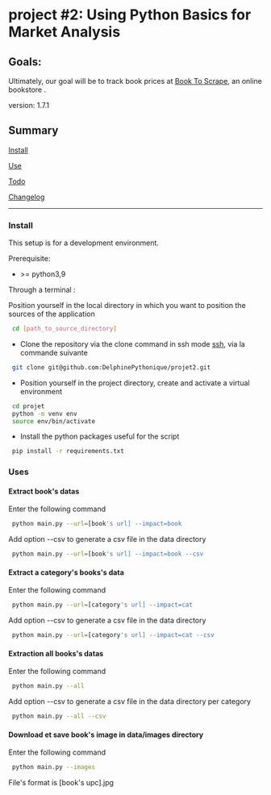 # project #2: Using Python Basics for Market Analysis

## Goals: 
Ultimately, our goal will be to track book prices at
[Book To Scrape](http://books.toscrape.com/), an online bookstore
. 

version: 1.7.1

## Summary

[Install](#install)

[Use](#use)

[Todo](TODO.md)

[Changelog](CHANGELOG.md)

------------
### <a name="install"></a>Install

This setup is for a development environment.

Prerequisite:

- \>= python3,9

Through a terminal : 

Position yourself in the local directory in which you want to position the sources of the application
``` bash
 cd [path_to_source_directory]
```
-  Clone the repository via the clone command in ssh mode
[ssh](https://docs.github.com/en/authentication/connecting-to-github-with-ssh), via la commande suivante

``` bash
 git clone git@github.com:DelphinePythonique/projet2.git
```

- Position yourself in the project directory, create and activate a virtual environment

``` bash
 cd projet
 python -m venv env
 source env/bin/activate
```
- Install the python packages useful for the script
``` bash
 pip install -r requirements.txt 
```

### <a name="use"></a>Uses

#### Extract book's datas 
Enter the following command
``` bash
 python main.py --url=[book's url] --impact=book
```
Add option --csv to generate a csv file in the data directory
``` bash
 python main.py --url=[book's url] --impact=book --csv
```

#### Extract a category's books's data  
Enter the following command
``` bash
 python main.py --url=[category's url] --impact=cat
```
Add option --csv to generate a csv file in the data directory
``` bash
 python main.py --url=[category's url] --impact=cat --csv
```
#### Extraction all books's datas 
Enter the following command
``` bash
 python main.py --all
```
Add option --csv to generate a csv file in the data directory per category

``` bash
 python main.py --all --csv
```

#### Download et save book's image in data/images directory
Enter the following command
``` bash
 python main.py --images
```
File's format is  [book's upc].jpg
